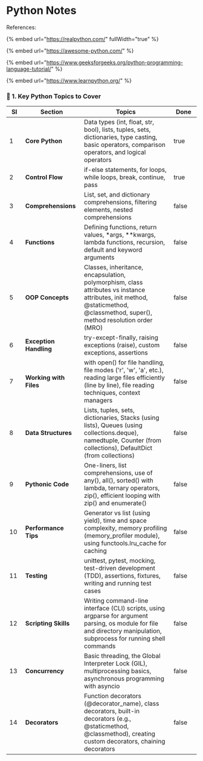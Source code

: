 # Python Notes

References:

{% embed url="https://realpython.com/" fullWidth="true" %}

{% embed url="https://awesome-python.com/" %}

{% embed url="https://www.geeksforgeeks.org/python-programming-language-tutorial/" %}

{% embed url="https://www.learnpython.org/" %}

### **📌 1. Key Python Topics to Cover**

<table><thead><tr><th width="41.279022216796875">SI</th><th width="156.2066650390625">Section</th><th width="400.60003662109375">Topics</th><th width="86.62350463867188" data-type="checkbox">Done</th></tr></thead><tbody><tr><td>1</td><td><strong>Core Python</strong></td><td>Data types (int, float, str, bool), lists, tuples, sets, dictionaries, type casting, basic operators, comparison operators, and logical operators</td><td>true</td></tr><tr><td>2</td><td><strong>Control Flow</strong></td><td>if-else statements, for loops, while loops, break, continue, pass</td><td>true</td></tr><tr><td>3</td><td><strong>Comprehensions</strong></td><td>List, set, and dictionary comprehensions, filtering elements, nested comprehensions</td><td>false</td></tr><tr><td>4</td><td><strong>Functions</strong></td><td>Defining functions, return values, *args, **kwargs, lambda functions, recursion, default and keyword arguments</td><td>false</td></tr><tr><td>5</td><td><strong>OOP Concepts</strong></td><td>Classes, inheritance, encapsulation, polymorphism, class attributes vs instance attributes, init method, @staticmethod, @classmethod, super(), method resolution order (MRO)</td><td>false</td></tr><tr><td>6</td><td><strong>Exception Handling</strong></td><td>try-except-finally, raising exceptions (raise), custom exceptions, assertions</td><td>false</td></tr><tr><td>7</td><td><strong>Working with Files</strong></td><td>with open() for file handling, file modes ('r', 'w', 'a', etc.), reading large files efficiently (line by line), file reading techniques, context managers</td><td>false</td></tr><tr><td>8</td><td><strong>Data Structures</strong></td><td>Lists, tuples, sets, dictionaries, Stacks (using lists), Queues (using collections.deque), namedtuple, Counter (from collections), DefaultDict (from collections)</td><td>false</td></tr><tr><td>9</td><td><strong>Pythonic Code</strong></td><td>One-liners, list comprehensions, use of any(), all(), sorted() with lambda, ternary operators, zip(), efficient looping with zip() and enumerate()</td><td>false</td></tr><tr><td>10</td><td><strong>Performance Tips</strong></td><td>Generator vs list (using yield), time and space complexity, memory profiling (memory_profiler module), using functools.lru_cache for caching</td><td>false</td></tr><tr><td>11</td><td><strong>Testing</strong></td><td>unittest, pytest, mocking, test-driven development (TDD), assertions, fixtures, writing and running test cases</td><td>false</td></tr><tr><td>12</td><td><strong>Scripting Skills</strong></td><td>Writing command-line interface (CLI) scripts, using argparse for argument parsing, os module for file and directory manipulation, subprocess for running shell commands</td><td>false</td></tr><tr><td>13</td><td><strong>Concurrency</strong></td><td>Basic threading, the Global Interpreter Lock (GIL), multiprocessing basics, asynchronous programming with asyncio</td><td>false</td></tr><tr><td>14</td><td><strong>Decorators</strong></td><td>Function decorators (@decorator_name), class decorators, built-in decorators (e.g., @staticmethod, @classmethod), creating custom decorators, chaining decorators</td><td>false</td></tr></tbody></table>
